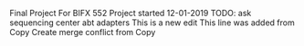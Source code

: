 Final Project For BIFX 552
Project started 12-01-2019
TODO: ask sequencing center abt adapters
This is a new edit
This line was added from Copy
Create merge conflict from Copy
